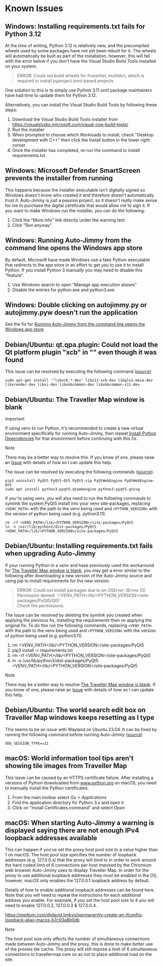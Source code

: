 # Known Issues

## Windows: Installing requirements.txt fails for Python 3.12
At the time of writing, Python 3.12 is relatively new, and the precompiled wheels used by some
packages have not yet been rebuilt for it. The wheels will automatically be built as part of
the installation, however, this will fail with the error below if you don't have the Visual
Studio Build Tools installed on your system.

> ERROR: Could not build wheels for frozenlist, multidict, which is required to install pyproject.toml-based projects

One solution to this is to simply use Python 3.11 until package maintainers have had time to
update them for Python 3.12.

Alternatively, you can install the Visual Studio Build Tools by following these steps:
1. Download the Visual Studio Build Tools installer from https://visualstudio.microsoft.com/visual-cpp-build-tools/
2. Run the installer
3. When prompted to choose which Workloads to install, check "Desktop development with C++"
   then click the Install button in the lower right corner
4. Once the installer has completed, re-run the command to install requirements.txt

## Windows: Microsoft Defender SmartScreen prevents the installer from running
This happens because the installer executable isn't digitally signed so Windows doesn't
know who created it and therefore doesn't automatically trust it. Auto-Jimmy is just a
passion project, so it doesn't really make sense for me to purchase the digital
certificate that would allow me to sign it.
If you want to make Windows run the installer, you can do the following:
1. Click the "More info" link directly under the warning text
2. Click "Run anyway"

## Windows: Running Auto-Jimmy from the command line opens the Windows app store
By default, Microsoft have made Windows use a fake Python executable that redirects to the app
store in an effort to get you to use it to install Python. If you install Python 3 manually
you may need to disable this "feature".
1. Use Windows search to open "Manage app execution aliases"
2. Disable the entries for python.exe and python3.exe

## Windows: Double clicking on autojimmy.py or autojimmy.pyw doesn't run the application
See the fix for [Running Auto-Jimmy from the command line opens the Windows app store](#windows-running-auto-jimmy-from-the-command-line-opens-the-windows-app-store)

## Debian/Ubuntu: qt.qpa.plugin: Could not load the Qt platform plugin "xcb" in "" even though it was found
This issue can be resolved by executing the following command
([source](https://forum.qt.io/topic/127696/qt-qpa-plugin-could-not-load-the-qt-platform-plugin-xcb-in-even-though-it-was-found/27))
```
sudo apt-get install '^libxcb.*-dev' libx11-xcb-dev libglu1-mesa-dev libxrender-dev libxi-dev libxkbcommon-dev libxkbcommon-x11-dev
```

## Debian/Ubuntu: The Traveller Map window is blank
> [!IMPORTANT]
> If using venv to run Python, it's recommended to create a new virtual environment
> specifically for running Auto-Jimmy, then repeat [Install Python Dependencies](../README.md#step-2-install-python-dependencies)
> for that environment before continuing with this fix.

> [!NOTE]
> There may be a better way to resolve this. If you know of one, please raise an
> [Issue](https://github.com/cthulhustig/autojimmy/issues) with details of how so I
> can update this help.

The issue can be resolved by executing the following commands
([source](https://stackoverflow.com/questions/73868174/pyqtwebengine-dontt-show-nothing)).
```
pip3 uninstall PyQt5 PyQt5-Qt5 PyQt5-sip PyQtWebEngine PyQtWebEngine-Qt5
sudo apt install python3-pyqt5.qtwebengine python3-pyqt5.qtsvg
```

If you're using venv, you will also need to run the following commands to symlink the
system PyQt5 install into your venv site-packages, replacing `<VENV_PATH>` with the path
to the venv being used and `<PYTHON_VERSION>` with the version of python being used (e.g.
python3.11).
```
rm -rf <VENV_PATH>/lib/<PYTHON_VERSION>/site-packages/PyQt5
ln -s /usr/lib/python3/dist-packages/PyQt5 <VENV_PATH>/lib/<PYTHON_VERSION>/site-packages/PyQt5
```

## Debian/Ubuntu: Installing requirements.txt fails when upgrading Auto-Jimmy
If your running Python in a venv and have previously used the workaround for 
[The Traveller Map window is blank](#debianubuntu-the-traveller-map-window-is-blank),
you may get a error similar to the following after downloading a new version
of the Auto-Jimmy source and using pip to install requirements for the new
version.

> ERROR: Could not install packages due to an OSError: [Errno 13] Permission denied: '<VENV_PATH>/lib/<PYTHON_VERSION>/site-packages/PyQt5/Qt5'<br>
> Check the permissions.

The issue can be resolved by deleting the symlink you created when applying the
previous fix, installing the requirements then re-applying the original fix. To
do this run the following commands, replacing `<VENV_PATH>` with the path to the
venv being used and `<PYTHON_VERSION>` with the version of python being used
(e.g. python3.11).
1. rm <VENV_PATH>/lib/<PYTHON_VERSION>/site-packages/PyQt5
2. pip3 install -r requirements.txt
3. rm -rf <VENV_PATH>/lib/<PYTHON_VERSION>/site-packages/PyQt5
4. ln -s /usr/lib/python3/dist-packages/PyQt5 <VENV_PATH>/lib/<PYTHON_VERSION>/site-packages/PyQt5

> [!NOTE]
> There may be a better way to resolve [The Traveller Map window is blank](#debianubuntu-the-traveller-map-window-is-blank).
> If you know of one, please raise an [Issue](https://github.com/cthulhustig/autojimmy/issues)
> with details of how so I can update this help.

## Debian/Ubuntu: The world search edit box on Traveller Map windows keeps resetting as I type
This seems to be an issue with Wayland on Ubuntu 23.04. It can be fixed by running the
following command before running Auto-Jimmy ([source](https://github.com/githubuser0xFFFF/Qt-Advanced-Docking-System/issues/288))
```
XDG_SESSION_TYPE=x11
```

## macOS: World information tool tips aren't showing tile images from Traveller Map
This issue can be caused by an HTTPS certificate failure. After installing a versions of
Python downloaded from www.python.org on macOS, you need to manually install the Python
certificates.
1. From the main toolbar select *Go > Applications*
2. Find the application directory for Python 3.x and open it
3. Click on "Install Certificates.command" and select *Open*

## macOS: When starting Auto-Jimmy a warning is displayed saying there are not enough IPv4 loopback addresses available
This can happen if you've set the proxy host pool size to a value higher than 1
on macOS. The host pool size specifies the number of loopback addresses (e.g.
127.0.0.x) that the proxy will bind to in order to work around the hard coded
limit of 6 connections per host imposed by the Chromium web browser Auto-Jimmy
uses to display Traveller Map. In order for the proxy to use additional loopback
addresses they must be enabled in the OS, however, macOS only enables the
127.0.0.1 loopback address by default.

Details of how to enable additional loopback addresses can be found here. Note
that you will need to repeat the instructions for each additional address you
enable. For example, if you set the host pool size to 4 you will need to enable
127.0.0.2, 127.0.0.3 & 127.0.0.4.

https://medium.com/@david.limkys/permanently-create-an-ifconfig-loopback-alias-macos-b7c93a8b0db

> [!NOTE]
> The host pool size only affects the number of simultaneous connections made
> between Auto-Jimmy and the proxy, this is done to make better use of the
> proxies tile cache. The proxy will still impose a limit of 6 simultaneous
> connections to travellermap.com so as not to place additional load on the site.
